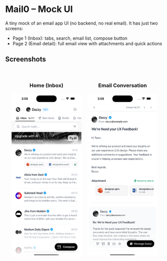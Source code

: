 # Mail0 – Mock UI

A tiny mock of an email app UI (no backend, no real email). It has just two screens:

- Page 1 (Inbox): tabs, search, email list, compose button
- Page 2 (Email detail): full email view with attachments and quick actions

## Screenshots

<div align="center" style="display: grid; grid-template-columns: 1fr 1fr; gap: 20px; padding: 20px;">
  <div>
    <h3>Home (Inbox)</h3>
    <img src="assets/images/page-1.png" alt="Page 1 (Inbox)" height="520" />
  </div>
  <div>
    <h3>Email Conversation</h3>
    <img src="assets/images/page-2.png" alt="Page 2 (Email detail)" height="520" />
  </div>
</div>
